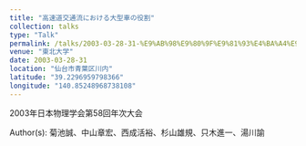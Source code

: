 ```yaml
---
title: "高速道交通流における大型車の役割"
collection: talks
type: "Talk"
permalink: /talks/2003-03-28-31-%E9%AB%98%E9%80%9F%E9%81%93%E4%BA%A4%E9%80%9A%E6%B5%81%E3%81%AB%E3%81%8A%E3%81%91%E3%82%8B%E5%A4%A7%E5%9E%8B%E8%BB%8A%E3%81%AE%E5%BD%B9%E5%89%B2
venue: "東北大学"
date: 2003-03-28-31
location: "仙台市青葉区川内"
latitude: "39.2296959798366"
longitude: "140.85248968738108"
---
```


2003年日本物理学会第58回年次大会

Author(s): 菊池誠、中山章宏、西成活裕、杉山雄規、只木進一、湯川諭
